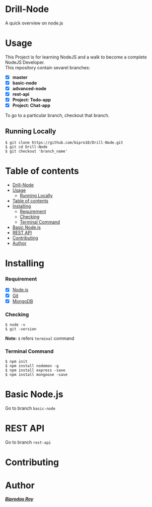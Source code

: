 # Drill-Node
A quick overview on node.js

# Usage
This Project is for learning NodeJS and a walk to become a complete NodeJS Developer.  
This repository contain sevarel branches:  
- [x] **master**
- [x] **basic-node**
- [x] **advanced-node**
- [x] **rest-api**
- [x] **Project: Todo-app**
- [x] **Project: Chat-app**

To go to a particular branch, checkout that branch.  
## Running Locally
```
$ git clone https://github.com/bipro10/Drill-Node.git
$ git cd Drill-Node
$ git checkout 'branch_name'
```


# Table of contents
<!-- TOC  -->
- [Drill-Node](#drill-node)
- [Usage](#usage)
  - [Running Locally](#running-locally)
- [Table of contents](#table-of-contents)
- [Installing](#installing)
    - [Requirement](#requirement)
    - [Checking](#checking)
    - [Terminal Command](#terminal-command)
- [Basic Node.js](#basic-nodejs)
- [REST API](#rest-api)
- [Contributing](#contributing)
- [Author](#author)
<!-- /TOC -->

# Installing

### Requirement
- [x] [Node.js]()
- [x] [Git]()
- [x] [MongoDB]()

### Checking
```
$ node -v
$ git -version
```
**Note:** `$` refers `terminal` command

### Terminal Command
```
$ npm init
$ npm install nodemon -g
$ npm install express -save
$ npm install mongoose -save
```


# Basic Node.js

Go to branch `basic-node` 


# REST API

Go to branch `rest-api` 


# Contributing 

# Author
***[Biprodas Roy]()***
